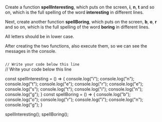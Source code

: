 Create a function **spellInteresting**, 
which puts on the screen, 
**i**, **n**, **t** and so on, which is 
the full spelling of the word **interesting** 
in different lines. 

Next, create another function 
**spellBoring**, 
which puts on the screen, 
**b**, **o**, **r** and so on, which is 
the full spelling of the word **boring** 
in different lines.

All letters should be in lower case.

After creating the two functions, 
also execute them, so we can 
see the messages in the console.

<codeblock type="exercise" language="javascript" testMode="fixedInput">
<code>
// Write your code below this line
</code>

<solution>
// Write your code below this line

const spellInteresting = () => {
  console.log("i");
  console.log("n");
  console.log("t");
  console.log("e");
  console.log("r");
  console.log("e");
  console.log("s");
  console.log("t");
  console.log("i");
  console.log("n");
  console.log("g");
}
const spellBoring = () => {
  console.log("b");
  console.log("o");
  console.log("r");
  console.log("i");
  console.log("n");
  console.log("g");
}

spellInteresting();
spellBoring();
</solution>
</codeblock>
